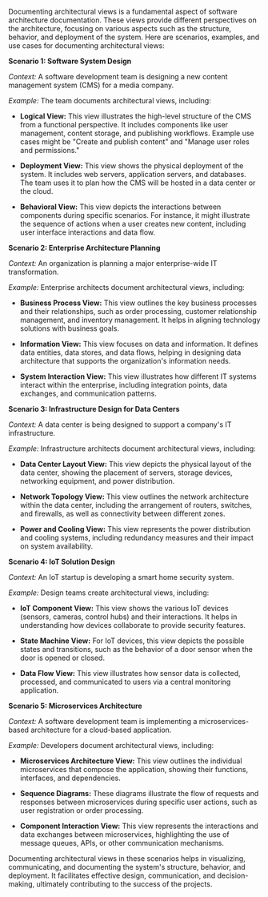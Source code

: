 Documenting architectural views is a fundamental aspect of software architecture documentation. These views provide different perspectives on the architecture, focusing on various aspects such as the structure, behavior, and deployment of the system. Here are scenarios, examples, and use cases for documenting architectural views:

**Scenario 1: Software System Design**

_Context:_ A software development team is designing a new content management system (CMS) for a media company.

_Example:_ The team documents architectural views, including:

- **Logical View:** This view illustrates the high-level structure of the CMS from a functional perspective. It includes components like user management, content storage, and publishing workflows. Example use cases might be "Create and publish content" and "Manage user roles and permissions."
    
- **Deployment View:** This view shows the physical deployment of the system. It includes web servers, application servers, and databases. The team uses it to plan how the CMS will be hosted in a data center or the cloud.
    
- **Behavioral View:** This view depicts the interactions between components during specific scenarios. For instance, it might illustrate the sequence of actions when a user creates new content, including user interface interactions and data flow.
    

**Scenario 2: Enterprise Architecture Planning**

_Context:_ An organization is planning a major enterprise-wide IT transformation.

_Example:_ Enterprise architects document architectural views, including:

- **Business Process View:** This view outlines the key business processes and their relationships, such as order processing, customer relationship management, and inventory management. It helps in aligning technology solutions with business goals.
    
- **Information View:** This view focuses on data and information. It defines data entities, data stores, and data flows, helping in designing data architecture that supports the organization's information needs.
    
- **System Interaction View:** This view illustrates how different IT systems interact within the enterprise, including integration points, data exchanges, and communication patterns.
    

**Scenario 3: Infrastructure Design for Data Centers**

_Context:_ A data center is being designed to support a company's IT infrastructure.

_Example:_ Infrastructure architects document architectural views, including:

- **Data Center Layout View:** This view depicts the physical layout of the data center, showing the placement of servers, storage devices, networking equipment, and power distribution.
    
- **Network Topology View:** This view outlines the network architecture within the data center, including the arrangement of routers, switches, and firewalls, as well as connectivity between different zones.
    
- **Power and Cooling View:** This view represents the power distribution and cooling systems, including redundancy measures and their impact on system availability.
    

**Scenario 4: IoT Solution Design**

_Context:_ An IoT startup is developing a smart home security system.

_Example:_ Design teams create architectural views, including:

- **IoT Component View:** This view shows the various IoT devices (sensors, cameras, control hubs) and their interactions. It helps in understanding how devices collaborate to provide security features.
    
- **State Machine View:** For IoT devices, this view depicts the possible states and transitions, such as the behavior of a door sensor when the door is opened or closed.
    
- **Data Flow View:** This view illustrates how sensor data is collected, processed, and communicated to users via a central monitoring application.
    

**Scenario 5: Microservices Architecture**

_Context:_ A software development team is implementing a microservices-based architecture for a cloud-based application.

_Example:_ Developers document architectural views, including:

- **Microservices Architecture View:** This view outlines the individual microservices that compose the application, showing their functions, interfaces, and dependencies.
    
- **Sequence Diagrams:** These diagrams illustrate the flow of requests and responses between microservices during specific user actions, such as user registration or order processing.
    
- **Component Interaction View:** This view represents the interactions and data exchanges between microservices, highlighting the use of message queues, APIs, or other communication mechanisms.
    

Documenting architectural views in these scenarios helps in visualizing, communicating, and documenting the system's structure, behavior, and deployment. It facilitates effective design, communication, and decision-making, ultimately contributing to the success of the projects.